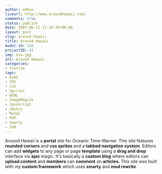 ```yaml
---
author: admin
liveurl: http://www.aroundhawaii.com/
comments: true
status: publish
date: 2007-06-11 17:18:29+00:00
layout: post
slug: around-hawaii
title: Around Hawaii
modal-id: 126
projectID: 43
img: otw.jpg
alt: Around Hawaii
categories:
- Tourism
tags:
- AJAX
- CMS
- CSS
- Sprites
- HTML
- ImageMagick
- Javascript
- jQuery
- MySql
- PHP
- Smarty
- SVN
---
```

Around Hawaii is a **portal** site for Oceanic Time-Warner. This site features **rounded corners** and **css sprites** and a **tabbed navigation system**. Editors can add **widgets** to any page or page **template** using a **drag and drop** interface via **ajax** magic. It's basically a **custom blog** where editors can **upload content** and **members** can **comment** on **articles**. This site was built with my **custom framework** which uses **smarty** and **mod rewrite**.
